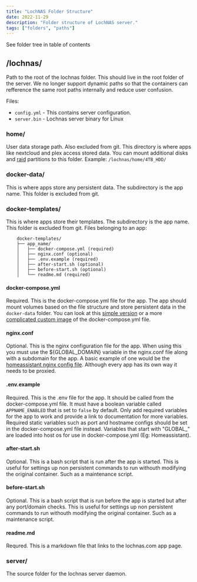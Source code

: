 ```yaml
---
title: "LochNAS Folder Structure"
date: 2022-11-29
description: "Folder structure of LochNAS server."
tags: ["folders", "paths"]
---
```


See folder tree in table of contents

## **/lochnas/**

Path to the root of the lochnas folder. This should live in the root folder of the server. We no longer support dynamic paths so that the containers can refference the same root paths internally and reduce user confusion.

Files:
 - `config.yml` - This contains server configuration.
 - `server.bin` - Lochnas server binary for Linux


### **home/**

User data storage path. Also excluded from git. This directory is where apps like nextcloud and plex access stored data. You can mount additional disks and [raid](./raid.md) partitions to this folder. Example: `/lochnas/home/4TB_HDD/`


### **docker-data/**

This is where apps store any persistent data. The subdirectory is the app name. This folder is excluded from git.


### **docker-templates/**

This is where apps store their templates. The subdirectory is the app name. This folder is excluded from git. Files belonging to an app:


```
    docker-templates/
    ├── app_name/
    │   ├── docker-compose.yml (required)
    │   ├── nginx.conf (optional)
    │   ├── .env.example (required)
    │   ├── after-start.sh (optional)
    │   ├── before-start.sh (optional)
    │   └── readme.md (required)
```

#### **docker-compose.yml**

Required. This is the docker-compose.yml file for the app. The app should mount volumes based on the file structure and store persistent data in the `docker-data` folder. You can look at this [simple version](../docker-templates/phpmyadmin/docker-compose.yml) or a more [complicated custom image](../docker-templates/samba/docker-compose.yml) of the docker-compose.yml file.

#### **nginx.conf**

Optional. This is the nginx configuration file for the app. When using this you must use the ${GLOBAL_DOMAIN} variable in the nginx.conf file along with a subdomain for the app. A basic example of one would be the [homeassistant nginx config file](../docker-templates/homeassistant/nginx.conf). Although every app has its own way it needs to be proxied.

#### **.env.example**

Required. This is the .env file for the app. It should be called from the docker-compose.yml file. It must have a boolean variable called `APPNAME_ENABLED` that is set to `false` by default. Only add required variables for the app to work and provide a link to documentation for more variables. Required static variables such as port and hostname configs should be set in the docker-compose.yml file instead. Variables that start with "GLOBAL_" are loaded into host os for use in docker-compose.yml (Eg: Homeassistant).

#### **after-start.sh**

Optional. This is a bash script that is run after the app is started. This is useful for settings up non persistent commands to run withouth modifying the original container. Such as a maintenance script.

#### **before-start.sh**

Optional. This is a bash script that is run before the app is started but after any port/domain checks. This is useful for settings up non persistent commands to run withouth modifying the original container. Such as a maintenance script.

#### **readme.md**

Requred. This is a markdown file that links to the lochnas.com app page.

### **server/**

The source folder for the lochnas server daemon.
